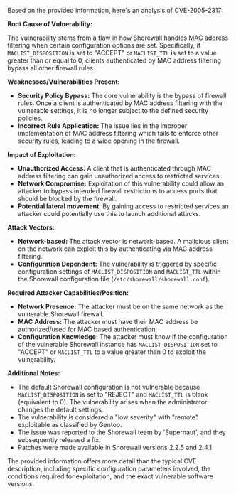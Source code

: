 Based on the provided information, here's an analysis of CVE-2005-2317:

**Root Cause of Vulnerability:**

The vulnerability stems from a flaw in how Shorewall handles MAC address filtering when certain configuration options are set. Specifically, if `MACLIST_DISPOSITION` is set to "ACCEPT" or `MACLIST_TTL` is set to a value greater than or equal to 0, clients authenticated by MAC address filtering bypass all other firewall rules.

**Weaknesses/Vulnerabilities Present:**

*   **Security Policy Bypass:** The core vulnerability is the bypass of firewall rules. Once a client is authenticated by MAC address filtering with the vulnerable settings, it is no longer subject to the defined security policies.
*   **Incorrect Rule Application:**  The issue lies in the improper implementation of MAC address filtering which fails to enforce other security rules, leading to a wide opening in the firewall.

**Impact of Exploitation:**

*   **Unauthorized Access:** A client that is authenticated through MAC address filtering can gain unauthorized access to restricted services.
*   **Network Compromise:** Exploitation of this vulnerability could allow an attacker to bypass intended firewall restrictions to access ports that should be blocked by the firewall.
*   **Potential lateral movement**: By gaining access to restricted services an attacker could potentially use this to launch additional attacks.

**Attack Vectors:**

*   **Network-based:** The attack vector is network-based. A malicious client on the network can exploit this by authenticating via MAC address filtering.
*   **Configuration Dependent:** The vulnerability is triggered by specific configuration settings of `MACLIST_DISPOSITION` and `MACLIST_TTL` within the Shorewall configuration file (`/etc/shorewall/shorewall.conf`).

**Required Attacker Capabilities/Position:**

*   **Network Presence:** The attacker must be on the same network as the vulnerable Shorewall firewall.
*   **MAC Address:** The attacker must have their MAC address be authorized/used for MAC based authentication.
*   **Configuration Knowledge:** The attacker must know if the configuration of the vulnerable Shorewall instance has `MACLIST_DISPOSITION` set to "ACCEPT" or `MACLIST_TTL` to a value greater than 0 to exploit the vulnerability.

**Additional Notes:**

*   The default Shorewall configuration is not vulnerable because `MACLIST_DISPOSITION` is set to "REJECT" and `MACLIST_TTL` is blank (equivalent to 0). The vulnerability arises when the administrator changes the default settings.
*   The vulnerability is considered a "low severity" with "remote" exploitable as classified by Gentoo.
*   The issue was reported to the Shorewall team by 'Supernaut', and they subsequently released a fix.
*   Patches were made available in Shorewall versions 2.2.5 and 2.4.1

The provided information offers more detail than the typical CVE description, including specific configuration parameters involved, the conditions required for exploitation, and the exact vulnerable software versions.